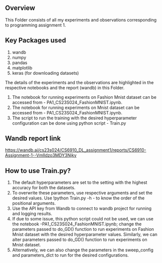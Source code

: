 ## Overview ##

This Folder consists of all my experiments and observations corresponding to programming assignment 1.

## Key Packages used ##
1. wandb
2. numpy
3. pandas
4. matplotlib
5. keras (for downloading datasets)

The details of the experiments and the observations are highlighted in the respective notebooks and the report (wandb) in this Folder.

1. The notebook for running experiments on Fashion Mnist dataset can be accessed from - PA1_CS23S024_FashionMNIST.ipynb.
2. The notebook for running experiments on Mnist dataset can be accessed from - PA1_CS23S024_FashionMNIST.ipynb.
3. The script to run the training with the desired hyperparameter configuration can be done using python script - Train.py

## Wandb report link ## 
https://wandb.ai/cs23s024/CS6910_DL_assignment1/reports/CS6910-Assignment-1--Vmlldzo3MDY3Njky

## How to use Train.py? ##
1. The default hyperparameters are set to the setting with the highest accuracy for both the datasets.
2. To overwrite these parameters, use respective arguments and set the desired values. Use !python Train.py -h - to know the order of the positional arguments.
3. Use the API key from Wandb to connect to wandb project for running and logging results.
4. If due to some issue, this python script could not be used, we can use the notebook -PA1_CS23S024_FashionMNIST.ipynb; change the parameters passed to do_GD() function to run experiments on Fashion Mnist dataset with the desired hyperparameter values. Similarly, we can alter parameters passed to do_GD() function to run experiments on Mnist dataset.
5. Alternatively, we can also change the parameters in the sweep_config and parameters_dict to run for the desired configurations.
